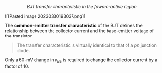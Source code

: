 <center><em>BJT transfer characteristic in the foward-active region</em></center>

![[Pasted image 20230330193037.png]]

The **common-emitter transfer characteristic** of the BJT defines the relationship between the collector current and the base-emitter voltage of the transistor.

> The transfer characteristic is virtually identical to that of a *pn* junction diode.

Only a 60-mV change in $v_{BE}$ is required to change the collector current by a factor of 10.